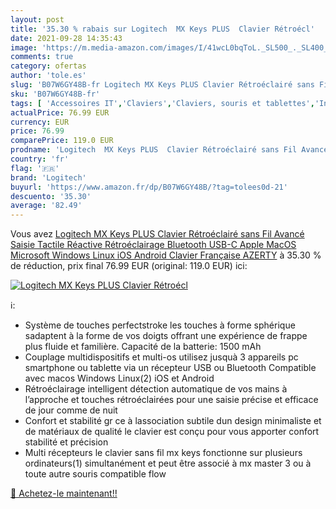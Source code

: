 ```yaml
---
layout: post
title: '35.30 % rabais sur Logitech  MX Keys PLUS  Clavier Rétroécl'
date: 2021-09-28 14:35:43
image: 'https://m.media-amazon.com/images/I/41wcL0bqToL._SL500_._SL400_.jpg'
comments: true
category: ofertas
author: 'tole.es'
slug: 'B07W6GY48B-fr Logitech MX Keys PLUS Clavier Rétroéclairé sans Fil Avancé...'
sku: 'B07W6GY48B-fr'
tags: [ 'Accessoires IT','Claviers','Claviers, souris et tablettes','Informatique','logitech', ]
actualPrice: 76.99 EUR
currency: EUR
price: 76.99
comparePrice: 119.0 EUR
prodname: 'Logitech  MX Keys PLUS  Clavier Rétroéclairé sans Fil Avancé  Saisie Tactile Réactive  Rétroéclairage  Bluetooth  USB-C  Apple MacOS  Microsoft Windows  Linux  iOS  Android  Clavier Française AZERTY'
country: 'fr'
flag: '🇫🇷'
brand: 'Logitech'
buyurl: 'https://www.amazon.fr/dp/B07W6GY48B/?tag=tolees0d-21'
descuento: '35.30'
average: '82.49'
---
```


Vous avez [Logitech  MX Keys PLUS  Clavier Rétroéclairé sans Fil Avancé  Saisie Tactile Réactive  Rétroéclairage  Bluetooth  USB-C  Apple MacOS  Microsoft Windows  Linux  iOS  Android  Clavier Française AZERTY](https://www.amazon.fr/dp/B07W6GY48B/?tag=tolees0d-21)  à  35.30 % de réduction, prix final  76.99 EUR (original: 119.0 EUR) ici:

[![Logitech  MX Keys PLUS  Clavier Rétroécl](https://m.media-amazon.com/images/I/41wcL0bqToL._SL500_._SL400_.jpg)](https://www.amazon.fr/dp/B07W6GY48B/?tag=tolees0d-21)

ℹ️:

- Système de touches perfectstroke les touches à forme sphérique sadaptent à la forme de vos doigts offrant une expérience de frappe plus fluide et familière. Capacité de la batterie: 1500 mAh
- Couplage multidispositifs et multi-os utilisez jusquà 3 appareils pc smartphone ou tablette via un récepteur USB ou Bluetooth Compatible avec macos Windows Linux(2) iOS et Android
- Rétroéclairage intelligent détection automatique de vos mains à l’approche et touches rétroéclairées pour une saisie précise et efficace de jour comme de nuit
- Confort et stabilité gr ce à lassociation subtile dun design minimaliste et de matériaux de qualité le clavier est conçu pour vous apporter confort stabilité et précision
- Multi récepteurs le clavier sans fil mx keys fonctionne sur plusieurs ordinateurs(1) simultanément et peut être associé à mx master 3 ou à toute autre souris compatible flow

[🛒 Achetez-le maintenant!!](https://www.amazon.fr/dp/B07W6GY48B/?tag=tolees0d-21)
